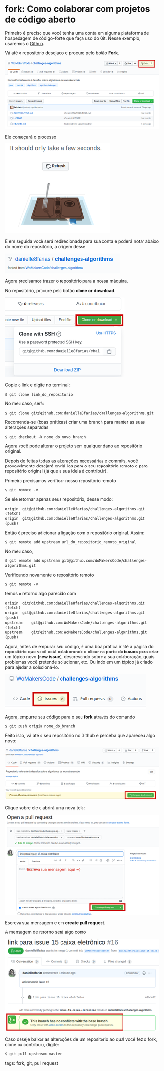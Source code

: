 # fork: Como colaborar com projetos de código aberto

Primeiro é preciso que você tenha uma conta em alguma plataforma de hospedagem de código-fonte que faça uso do Git. Nesse exemplo, usaremos o [Github](https://github.com/).

Vá até o repositório desejado e procure pelo botão **Fork**.

![botão fork](img/p0024-0.png)

Ele começará o processo 

![fazendo fork](img/p0024-1.png)

E em seguida você será redirecionada para sua conta e poderá notar abaixo do nome do repositório, a origem desse

![fork deu certo](img/p0024-2.png)

Agora precisamos trazer o repositório para a nossa máquina.

No repositório, procure pelo botão **clone or download**.

![clone or download](img/p0024-3.png)

Copie o link e digite no terminal:

```
$ git clone link_do_repositorio
```

No meu caso, será:

```
$ git clone git@github.com:danielle8farias/challenges-algorithms.git
```

Recomenda-se (boas práticas) criar uma branch para manter as suas alterações separadas

```
$ git checkout -b nome_do_novo_branch
```

Agora você pode alterar o projeto sem qualquer dano ao repositório original.

Depois de feitas todas as alterações necessárias e commits, você provavelmente desejará enviá-las para o seu repositório remoto e para repositório original (já que a sua ideia é contribuir).

Primeiro precisamos verificar nosso repositório remoto

```
$ git remote -v
```

Se ele retornar apenas seus repositório, desse modo:

```
origin	git@github.com:danielle8farias/challenges-algorithms.git (fetch)
origin	git@github.com:danielle8farias/challenges-algorithms.git (push)
```

Então é preciso adicionar a ligação com o repositório original. Assim:

```
$ git remote add upstream url_do_repositorio_remoto_original
```

No meu caso,

```
$ git remote add upstream git@github.com:WoMakersCode/challenges-algorithms.git
```

Verificando novamente o repositório remoto

```
$ git remote -v
```

temos o retorno algo parecido com

```
origin	git@github.com:danielle8farias/challenges-algorithms.git (fetch)
origin	git@github.com:danielle8farias/challenges-algorithms.git (push)
upstream	git@github.com:WoMakersCode/challenges-algorithms.git (fetch)
upstream	git@github.com:WoMakersCode/challenges-algorithms.git (push)
```

Agora, antes de empurar seu código, é uma boa prática ir até a página do repositório que você está colaborando e clicar na parte de **issues** para criar um tópico novo **(new issue)**, descrevendo sobre a sua colaboração, quais problemas você pretende solucionar, etc. Ou indo em um tópico já criado para ajudar a solucioná-lo.

![issues](img/p0024-4.png)

Agora, empurre seu código para o seu **fork** através do comando

```
$ git push origin nome_do_branch
```

Feito isso, vá até o seu repositório no Github e perceba que apareceu algo novo:

![compare & pull request](img/p0024-5.png)

Clique sobre ele e abrirá uma nova tela:

![criando pull request](img/p0024-6.png)

Escreva sua mensagem e em **create pull request**.

A mensagem de retorno será algo como

![sucesso](img/p0024-7.png)


Caso deseje baixar as alterações de um repositório ao qual você fez o fork, clone ou contribuiu, digite:

```
$ git pull upstream master
```

tags: fork, git, pull request
